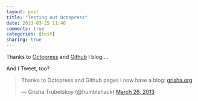 ```yaml
---
layout: post
title: "Testing out Octopress"
date: 2013-03-25 11:46
comments: true
categories: [test]
sharing: true
---
```


Thanks to <a href="http://octopress.org">Octopress</a> and <a href="http://github.com">Github</a> I blog....

And I Tweet, too?

<blockquote class="twitter-tweet"><p>Thanks to Octopress and Github pages I now have a blog: <a href="http://t.co/yKm0TVRMMu" title="http://grisha.org/">grisha.org</a></p>&mdash; Grisha Trubetskoy (@humblehack) <a href="https://twitter.com/humblehack/status/316339220371349508">March 26, 2013</a></blockquote>
<script async src="//platform.twitter.com/widgets.js" charset="utf-8"></script>


    

